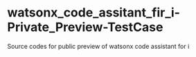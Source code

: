 # watsonx_code_assitant_fir_i-Private_Preview-TestCase
Source codes for public preview of watsonx code assistant for i 
